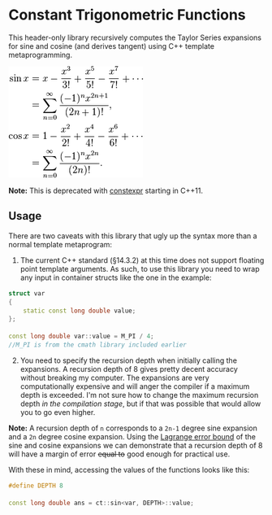 # Constant Trigonometric Functions

This header-only library recursively computes the Taylor Series expansions for sine and cosine (and derives tangent) using C++ template metaprogramming.

![alt text](images/taylor_series.png)

**Note:** This is deprecated with [constexpr](https://msdn.microsoft.com/en-us/library/dn956974.aspx) starting in C++11.

## Usage

There are two caveats with this library that ugly up the syntax more than a normal template metaprogram:
1. The current C++ standard (§14.3.2) at this time does not support floating point template arguments. As such, to use this library you need to wrap any input in container structs like the one in the example:
```C++
struct var
{
    static const long double value;
};

const long double var::value = M_PI / 4;
//M_PI is from the cmath library included earlier
```
2. You need to specify the recursion depth when initially calling the expansions. A recursion depth of 8 gives pretty decent accuracy without breaking my computer. The expansions are very computationally expensive and will anger the compiler if a maximum depth is exceeded. I'm not sure how to change the maximum recursion depth *in the compilation stage*, but if that was possible that would allow you to go even higher.

**Note:** A recursion depth of ```n``` corresponds to a ```2n-1``` degree sine expansion and a ```2n``` degree cosine expansion. Using the [Lagrange error bound](https://en.wikipedia.org/wiki/Taylor%27s_theorem) of the sine and cosine expansions we can demonstrate that a recursion depth of 8 will have a margin of error ~~equal to~~ good enough for practical use.

With these in mind, accessing the values of the functions looks like this:
```C++ 
#define DEPTH 8

const long double ans = ct::sin<var, DEPTH>::value;
```

